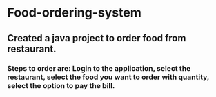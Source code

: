 # Food-ordering-system
## Created a java project to order food from restaurant.
### Steps to order are: Login to the application, select the restaurant, select the food you want to order with quantity, select the option to pay the bill.
